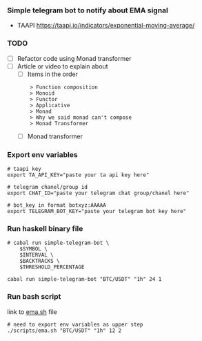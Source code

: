 ### Simple telegram bot to notify about EMA signal

- TAAPI https://taapi.io/indicators/exponential-moving-average/

### TODO
- [ ] Refactor code using Monad transformer
- [ ] Article or video to explain about
    - [ ] Items in the order
    ```
        > Function composition
        > Monoid 
        > Functor 
        > Applicative 
        > Monad 
        > Why we said monad can't compose 
        > Monad Transformer
    ```
    - [ ] Monad transformer

### Export env variables

```
# taapi key
export TA_API_KEY="paste your ta api key here"

# telegram chanel/group id
export CHAT_ID="paste your telegram chat group/chanel here"

# bot_key in format botxyz:AAAAA
export TELEGRAM_BOT_KEY="paste your telegram bot key here"

```

### Run haskell binary file
```
# cabal run simple-telegram-bot \
    $SYMBOL \
    $INTERVAL \
    $BACKTRACKS \
    $THRESHOLD_PERCENTAGE

cabal run simple-telegram-bot "BTC/USDT" "1h" 24 1

```

### Run bash script
link to [ema.sh](./scripts/ema.sh) file
```
# need to export env variables as upper step
./scripts/ema.sh "BTC/USDT" "1h" 12 2
```

